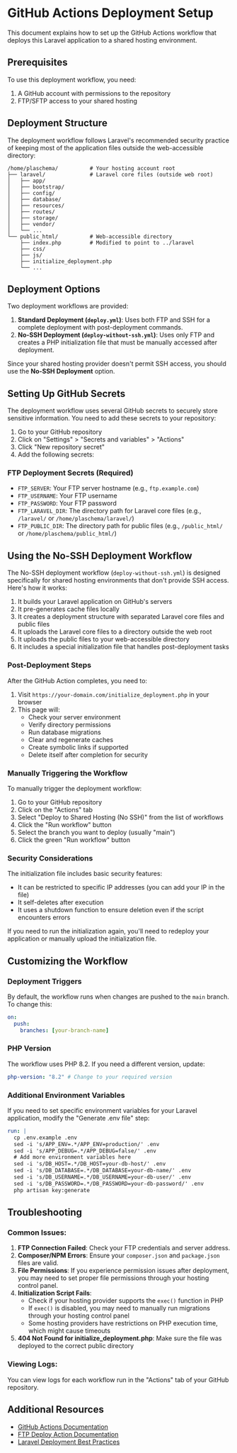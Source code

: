 # GitHub Actions Deployment Setup

This document explains how to set up the GitHub Actions workflow that deploys this Laravel application to a shared hosting environment.

## Prerequisites

To use this deployment workflow, you need:

1. A GitHub account with permissions to the repository
2. FTP/SFTP access to your shared hosting

## Deployment Structure

The deployment workflow follows Laravel's recommended security practice of keeping most of the application files outside the web-accessible directory:

```
/home/plaschema/          # Your hosting account root
├── laravel/              # Laravel core files (outside web root)
│   ├── app/
│   ├── bootstrap/
│   ├── config/
│   ├── database/
│   ├── resources/
│   ├── routes/
│   ├── storage/
│   ├── vendor/
│   └── ...
└── public_html/          # Web-accessible directory
    ├── index.php         # Modified to point to ../laravel
    ├── css/
    ├── js/
    ├── initialize_deployment.php
    └── ...
```

## Deployment Options

Two deployment workflows are provided:

1. **Standard Deployment (`deploy.yml`)**: Uses both FTP and SSH for a complete deployment with post-deployment commands.
2. **No-SSH Deployment (`deploy-without-ssh.yml`)**: Uses only FTP and creates a PHP initialization file that must be manually accessed after deployment.

Since your shared hosting provider doesn't permit SSH access, you should use the **No-SSH Deployment** option.

## Setting Up GitHub Secrets

The deployment workflow uses several GitHub secrets to securely store sensitive information. You need to add these secrets to your repository:

1. Go to your GitHub repository
2. Click on "Settings" > "Secrets and variables" > "Actions"
3. Click "New repository secret"
4. Add the following secrets:

### FTP Deployment Secrets (Required)

- `FTP_SERVER`: Your FTP server hostname (e.g., `ftp.example.com`)
- `FTP_USERNAME`: Your FTP username
- `FTP_PASSWORD`: Your FTP password
- `FTP_LARAVEL_DIR`: The directory path for Laravel core files (e.g., `/laravel/` or `/home/plaschema/laravel/`)
- `FTP_PUBLIC_DIR`: The directory path for public files (e.g., `/public_html/` or `/home/plaschema/public_html/`)

## Using the No-SSH Deployment Workflow

The No-SSH deployment workflow (`deploy-without-ssh.yml`) is designed specifically for shared hosting environments that don't provide SSH access. Here's how it works:

1. It builds your Laravel application on GitHub's servers
2. It pre-generates cache files locally
3. It creates a deployment structure with separated Laravel core files and public files
4. It uploads the Laravel core files to a directory outside the web root
5. It uploads the public files to your web-accessible directory
6. It includes a special initialization file that handles post-deployment tasks

### Post-Deployment Steps

After the GitHub Action completes, you need to:

1. Visit `https://your-domain.com/initialize_deployment.php` in your browser
2. This page will:
   - Check your server environment
   - Verify directory permissions
   - Run database migrations
   - Clear and regenerate caches
   - Create symbolic links if supported
   - Delete itself after completion for security

### Manually Triggering the Workflow

To manually trigger the deployment workflow:

1. Go to your GitHub repository
2. Click on the "Actions" tab
3. Select "Deploy to Shared Hosting (No SSH)" from the list of workflows
4. Click the "Run workflow" button
5. Select the branch you want to deploy (usually "main")
6. Click the green "Run workflow" button

### Security Considerations

The initialization file includes basic security features:

- It can be restricted to specific IP addresses (you can add your IP in the file)
- It self-deletes after execution
- It uses a shutdown function to ensure deletion even if the script encounters errors

If you need to run the initialization again, you'll need to redeploy your application or manually upload the initialization file.

## Customizing the Workflow

### Deployment Triggers

By default, the workflow runs when changes are pushed to the `main` branch. To change this:

```yaml
on:
  push:
    branches: [your-branch-name]
```

### PHP Version

The workflow uses PHP 8.2. If you need a different version, update:

```yaml
php-version: "8.2" # Change to your required version
```

### Additional Environment Variables

If you need to set specific environment variables for your Laravel application, modify the "Generate .env file" step:

```yaml
run: |
  cp .env.example .env
  sed -i 's/APP_ENV=.*/APP_ENV=production/' .env
  sed -i 's/APP_DEBUG=.*/APP_DEBUG=false/' .env
  # Add more environment variables here
  sed -i 's/DB_HOST=.*/DB_HOST=your-db-host/' .env
  sed -i 's/DB_DATABASE=.*/DB_DATABASE=your-db-name/' .env
  sed -i 's/DB_USERNAME=.*/DB_USERNAME=your-db-user/' .env
  sed -i 's/DB_PASSWORD=.*/DB_PASSWORD=your-db-password/' .env
  php artisan key:generate
```

## Troubleshooting

### Common Issues:

1. **FTP Connection Failed**: Check your FTP credentials and server address.
2. **Composer/NPM Errors**: Ensure your `composer.json` and `package.json` files are valid.
3. **File Permissions**: If you experience permission issues after deployment, you may need to set proper file permissions through your hosting control panel.
4. **Initialization Script Fails**:
   - Check if your hosting provider supports the `exec()` function in PHP
   - If `exec()` is disabled, you may need to manually run migrations through your hosting control panel
   - Some hosting providers have restrictions on PHP execution time, which might cause timeouts
5. **404 Not Found for initialize_deployment.php**: Make sure the file was deployed to the correct public directory

### Viewing Logs:

You can view logs for each workflow run in the "Actions" tab of your GitHub repository.

## Additional Resources

- [GitHub Actions Documentation](https://docs.github.com/en/actions)
- [FTP Deploy Action Documentation](https://github.com/SamKirkland/FTP-Deploy-Action)
- [Laravel Deployment Best Practices](https://laravel.com/docs/deployment)
